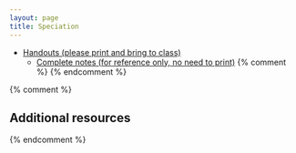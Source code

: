 ```yaml
---
layout: page
title: Speciation
---
```


* [Handouts (please print and bring to class)](/materials/speciation.handouts.pdf)
  * [Complete notes (for reference only, no need to print)](/materials/speciation.complete.pdf)
{% comment %} 
{% endcomment %} 

{% comment %} 
## Additional resources
{% endcomment %} 


